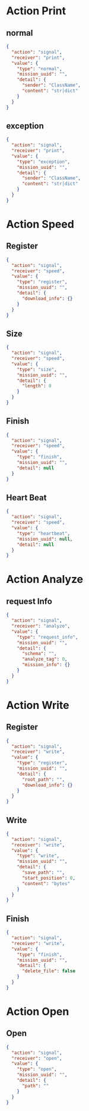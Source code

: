 # Action Print
## normal
```json
{
  "action": "signal",
  "receiver": "print",
  "value": {
    "type": "normal",
    "mission_uuid": "",
    "detail": {
      "sender": "ClassName",
      "content": "str|dict"
    }
  }
}
```

## exception
```json
{
  "action": "signal",
  "receiver": "print",
  "value": {
    "type": "exception",
    "mission_uuid": "",
    "detail": {
      "sender": "ClassName",
      "content": "str|dict"
    }
  }
}
```

# Action Speed
## Register
```json
{
  "action": "signal",
  "receiver": "speed",
  "value": {
    "type": "register",
    "mission_uuid": "",
    "detail": {
      "download_info": {}
    }
  }
}
```

## Size
```json
{
  "action": "signal",
  "receiver": "speed",
  "value": {
    "type": "size",
    "mission_uuid": "",
    "detail": {
      "length": 0
    }
  }
}
```

## Finish
```json
{
  "action": "signal",
  "receiver": "speed",
  "value": {
    "type": "finish",
    "mission_uuid": "",
    "detail": null
  }
}
```

## Heart Beat
```json
{
  "action": "signal",
  "receiver": "speed",
  "value": {
    "type": "heartbeat",
    "mission_uuid": null,
    "detail": null
  }
}
```

# Action Analyze
## request Info
```json
{
  "action": "signal",
  "receiver": "analyze",
  "value": {
    "type": "request_info",
    "mission_uuid": "",
    "detail": {
      "schema": "",
      "analyze_tag": 0,
      "mission_info": {}
    }
  }
}
```

# Action Write
## Register
```json
{
  "action": "signal",
  "receiver": "write",
  "value": {
    "type": "register",
    "mission_uuid": "",
    "detail": {
      "root_path": "",
      "download_info": {}
    }
  }
}
```

## Write
```json
{
  "action": "signal",
  "receiver": "write",
  "value": {
    "type": "write",
    "mission_uuid": "",
    "detail": {
      "save_path": "",
      "start_position": 0,
      "content": "bytes"
    }
  }
}
```

## Finish
```json
{
  "action": "signal",
  "receiver": "write",
  "value": {
    "type": "finish",
    "mission_uuid": "",
    "detail": {
      "delete_file": false
    }
  }
}
```

# Action Open
## Open
```json
{
  "action": "signal",
  "receiver": "open",
  "value": {
    "type": "open",
    "mission_uuid": "",
    "detail": {
      "path": ""
    }
  }
}
```
